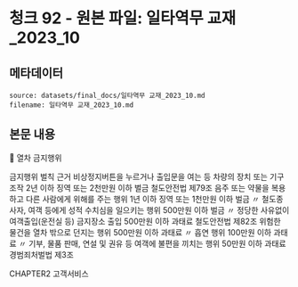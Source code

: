 # 청크 92 - 원본 파일: 일타역무 교재_2023_10

## 메타데이터

```
source: datasets/final_docs/일타역무 교재_2023_10.md
filename: 일타역무 교재_2023_10.md
```

## 본문 내용

󰊴 열차 금지행위

금지행위 벌칙 근거 비상정지버튼을 누르거나 출입문을 여는 등 차량의 장치 또는 기구 조작 2년 이하 징역 또는 2천만원 이하 벌금 철도안전법 제79조 음주 또는 약물을 복용하고 다른 사람에게 위해를 주는 행위 1년 이하 징역 또는 1천만원 이하 벌금 〃 철도종사자, 여객 등에게 성적 수치심을 일으키는 행위 500만원 이하 벌금 〃 정당한 사유없이 여객출입(운전실 등) 금지장소 출입 500만원 이하 과태료 철도안전법 제82조 위험한 물건을 열차 밖으로 던지는 행위 500만원 이하 과태료 〃 흡연 행위 100만원 이하 과태료 〃 기부, 물품 판매, 연설 및 권유 등 여객에 불편을 끼치는 행위 50만원 이하 과태료 경범죄처벌법 제3조

CHAPTER2 고객서비스